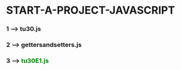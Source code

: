 # START-A-PROJECT-JAVASCRIPT
### 1 --> tu30.js
### 2 --> gettersandsetters.js
### 3 --> <span style="color: green">tu30E1.js</span>